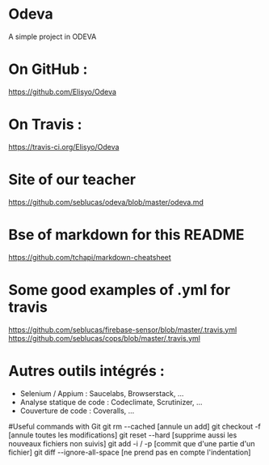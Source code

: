 # Odeva
A simple project in ODEVA

# On GitHub : 
https://github.com/Elisyo/Odeva

# On Travis :
https://travis-ci.org/Elisyo/Odeva

# Site of our teacher
https://github.com/seblucas/odeva/blob/master/odeva.md

# Bse of markdown for this README
https://github.com/tchapi/markdown-cheatsheet

# Some good examples of .yml for travis
https://github.com/seblucas/firebase-sensor/blob/master/.travis.yml
https://github.com/seblucas/cops/blob/master/.travis.yml

# Autres outils intégrés :
 - Selenium / Appium : Saucelabs, Browserstack, ...
 - Analyse statique de code : Codeclimate, Scrutinizer, ...
 - Couverture de code : Coveralls, ...
 
 #Useful commands with Git
 git rm --cached <fichier> [annule un add]
 git checkout -f [annule toutes les modifications]
 git reset --hard [supprime aussi les nouveaux fichiers non suivis]
 git add -i / -p  [commit que d'une partie d'un fichier]
 git diff --ignore-all-space [ne prend pas en compte l'indentation]